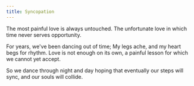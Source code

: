 ```yaml
---
title: Syncopation
---
```


The most painful love is always untouched.
The unfortunate love in which time never serves opportunity.

For years, we've been dancing out of time;
My legs ache, and my heart begs for rhythm.
Love is not enough on its own,
a painful lesson for which we cannot yet accept.

So we dance through night and day hoping
that eventually
our steps will sync,
and our souls will collide.
